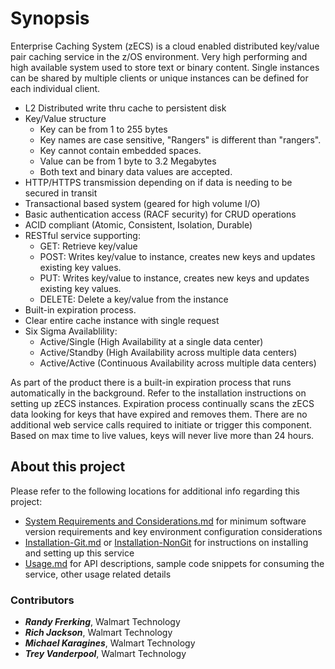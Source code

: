 # Synopsis

Enterprise Caching System (zECS) is a cloud enabled distributed key/value pair caching service in the z/OS environment. Very high performing and high available system used to store text or binary content. Single instances can be shared by multiple clients or unique instances can be defined for each individual client. 

- L2 Distributed write thru cache to persistent disk
- Key/Value structure
  - Key can be from 1 to 255 bytes
  - Key names are case sensitive, "Rangers" is different than "rangers".
  - Key cannot contain embedded spaces.
  - Value can be from 1 byte to 3.2 Megabytes
  - Both text and binary data values are accepted.
- HTTP/HTTPS transmission depending on if data is needing to be secured in transit
- Transactional based system (geared for high volume I/O)
- Basic authentication access (RACF security) for CRUD operations
- ACID compliant (Atomic, Consistent, Isolation, Durable)
- RESTful service supporting:
  - GET:    Retrieve key/value
  - POST:   Writes key/value to instance, creates new keys and updates existing key values.
  - PUT:    Writes key/value to instance, creates new keys and updates existing key values.
  - DELETE: Delete a key/value from the instance
- Built-in expiration process.
- Clear entire cache instance with single request
- Six Sigma Availablility:
  - Active/Single (High Availability at a single data center)
  - Active/Standby (High Availability across multiple data centers)
  - Active/Active (Continuous Availability across multiple data centers)
  
As part of the product there is a built-in expiration process that runs automatically in the background. Refer to the installation instructions on setting up zECS instances. Expiration process continually scans the zECS data looking for keys that have expired and removes them. There are no additional web service calls required to initiate or trigger this component. Based on max time to live values, keys will never live more than 24 hours.

## About this project 

Please refer to the following locations for additional info regarding this project:

- [System Requirements and Considerations.md](./System%20Requirements%20and%20Considerations.md) for minimum software version requirements and key environment configuration considerations
- [Installation-Git.md](./Installation-Git.md) or [Installation-NonGit](./Installation-NonGit.md) for instructions on installing and setting up this service
- [Usage.md](./Usage.md) for API descriptions, sample code snippets for consuming the service, other usage related details

### Contributors

- **_Randy Frerking_**,	Walmart Technology
- **_Rich Jackson_**, Walmart Technology
- **_Michael Karagines_**, Walmart Technology
- **_Trey Vanderpool_**, Walmart Technology

